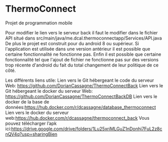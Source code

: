 # ThermoConnect
Projet de programmation mobile

Pour modifier le lien vers le serveur back il faut le modifier dans le fichier API situé dans src/main/java/me.dcal.thermoconnectapp/Services/API.java
De plus le projet est construit pour du android 8 ou supérieur. Si l'application est utilisée dans une version antérieur il est possible que certaine fonctionnalité ne fonctionne pas. 
Enfin il est possible que certaine fonctionnalité tel que l'ajout de fichier ne fonctionne pas sur des versions trop récente d'android du fait du total changement de leur politique de ce côté.  

Les différents liens utile:
Lien vers le Git hébergeant le code du serveur Web: https://github.com/DorianCassagne/ThermoConnectBack
Lien vers le Git hébergeant le docker du serveur Web: https://github.com/DorianCassagne/ThermoConnectBackDB
Lien vers le docker de la base de données:https://hub.docker.com/r/dcassagne/database_thermoconnect
Lien vers le docker du serveur web:https://hub.docker.com/r/dcassagne/thermoconnect_back
Vous pouvez télécharger l’apk ici:https://drive.google.com/drive/folders/1Lu25xriMLGuZ1nDonhj7FuL2z8cnQV4q?usp=sharingBien 
